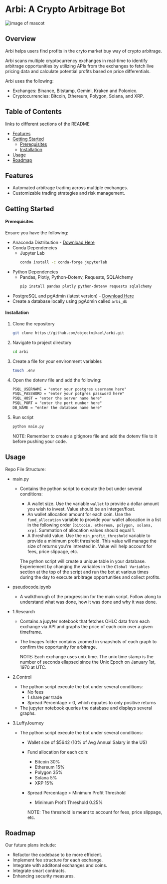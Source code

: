 # Arbi: A Crypto Arbitrage Bot
![image of mascot](https://i.imgur.com/xHsXQTCm.png?1)
## Overview
Arbi helps users find profits in the cryto market buy way of crypto arbitrage.    

Arbi scans multiple cryptocurrency exchanges in real-time to identify arbitrage opportunities by utilizing APIs from the exchanges to fetch live pricing data and calculate potential profits based on price differentials. 

Arbi uses the following:
- Exchanges: Binance, Bitstamp, Gemini, Kraken and Poloniex.
- Cryptocurrencies: Bitcoin, Ethereum, Polygon, Solana, and XRP.

## Table of Contents
links to different sections of the README 
- [Features](#features)
- [Getting Started](#getting-started)
    - [Prerequisites](#prerequisites)
    - [Installation](#installation)
- [Usage](#usage)
- [Roadmap](#roadmap)

## Features
- Automated arbitrage trading across multiple exchanges.
- Customizable trading strategies and risk management.

## Getting Started
#### Prerequisites

Ensure you have the following: 
- Anaconda Distribution - [Download Here](https://docs.anaconda.com/free/anaconda/install/)
- Conda Dependencies 
    - Jupyter Lab 
        ```bash
        conda install -c conda-forge jupyterlab
        ```
- Python Dependencies 
    - Pandas, Plotly, Python-Dotenv, Requests, SQLAlchemy 
        ```bash
        pip install pandas plotly python-dotenv requests sqlalchemy
        ```
- PostgreSQL and pgAdmin (latest version) - [Download Here](https://www.enterprisedb.com/downloads/postgres-postgresql-downloads)
- Create a database locally using pgAdmin called ```arbi_db```

#### Installation
1.  Clone the repository
    ```bash
    git clone https://github.com/objectmikael/arbi.git
    ```
2.  Navigate to project directory
    ```bash
    cd arbi
    ```
3. Create a file for your environment variables 
    ```bash
    touch .env
    ```
4. Open the dotenv file and add the following:
    ```txt
    PSQL_USERNAME = "enter your postgres username here"
    PSQL_PASSWORD = "enter your potgres password here"
    PSQL_HOST = "enter the server name here"
    PSQL_PORT = "enter the port number here"
    DB_NAME = "enter the database name here"
    ```
3.  Run script
    ```bash
    python main.py
    ```
    NOTE: Remember to create a gitignore file and add the dotenv file to it before pushing your code. 

## Usage
Repo File Structure:
- main.py
    - Contains the python script to execute the bot under several conditions:
        - A wallet size. Use the variable ```wallet``` to provide a dollar amount you wish to invest. Value should be an interger/float. 
        - An wallet allocation amount for each coin. Use the ```fund_allocation``` variable to provide your wallet allocation in a list in the following order ```[bitcoin, ethereum, polygon, solana, xrp]```. Summation of allocation values should equal 1. 
        - A threshold value. Use the ```min_profit_threshold``` variable to provide a minimum profit threshold. This value will manage the size of returns you're intrested in. Value will help account for fees, price slippage, etc. 

        The python script will create a unique table in your database. Experiement by changing the variables in the ```Global Variables``` section at the top of the script and run the bot at various times during the day to execute arbitrage opportunities and collect profits. 

- pseudocode.ipynb
    - A walkthorugh of the progression for the main script. Follow along to understand what was done, how it was done and why it was done. 

- 1.Research 
    - Contains a jupyter notebook that fetches OHLC data from each exchange via API and graphs the price of each coin over a given timeframe.
    - The Images folder contains zoomed in snapshots of each graph to confirm the opportunity for arbitrage.  

        NOTE: Each exchange uses unix time. The unix time stamp is the number of seconds ellapsed since the Unix Epoch on January 1st, 1970 at UTC. 

- 2.Control
    - The python script execute the bot under several conditions: 
        - No fees
        - 1 share per trade 
        - Spread Percentage > 0, which equates to only positive returns  
    - The jupyter notebook queries the database and displays several graphs.

- 3.LuffyJourney
    - The python script execute the bot under several conditions: 
        - Wallet size of $5642 (10% of Avg Annual Salary in the US)
        - Fund allocation for each coin:
            - Bitcoin 30%
            - Ethereum 15%
            - Polygon 35%
            - Solana 5%
            - XRP 15%
        - Spread Percentage > Minimum Profit Threshold
            - Minimum Profit Threshold 0.25% 

            NOTE: The threshold is meant to account for fees, price slippage, etc.  

## Roadmap
Our future plans include:
- Refactor the codebase to be more efficient.
- Implement fee structure for each exchange. 
- Integrate with additonal exchanges and coins.
- Integrate smart contracts.
- Enhancing security measures. 

